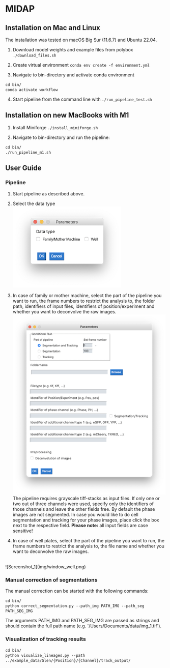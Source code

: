 # MIDAP

## Installation on Mac and Linux

The installation was tested on macOS Big Sur (11.6.7) and Ubuntu 22.04.

1. Download model weights and example files from polybox `./download_files.sh`

2. Create virtual environment `conda env create -f environment.yml`

3. Navigate to bin-directory and activate conda environment
```
cd bin/
conda activate workflow
```
4. Start pipeline from the command line with `./run_pipeline_test.sh`

## Installation on new MacBooks with M1

1. Install Miniforge `./install_miniforge.sh`

2. Navigate to bin-directory and run the pipeline:
```
cd bin/
./run_pipeline_m1.sh
```

## User Guide

### Pipeline
1. Start pipeline as described above.

2. Select the data type<br/>
![Screenshot_1](img/window_select.png)<br/>

3. In case of family or mother machine, select the part of the pipeline you want to run, the frame numbers to restrict the analysis to, the folder path, identifiers of input files, identifiers of position/experiment and whether you want to deconvolve the raw images.
![Screenshot_1](img/window_chamber_new.png)<br/>
The pipeline requires grayscale tiff-stacks as input files.
If only one or two out of three channels were used, specify only the identifiers of those channels and leave the other fields free. By default the phase images are not segmented. In case you would like to do cell segmentation and tracking for your phase images, place click the box next to the respective field.
**Please note:** all input fields are case sensitive!
4. In case of well plates, select the part of the pipeline you want to run, the frame numbers to restrict the analysis to, the file name and whether you want to deconvolve the raw images.
<br/>
![Screenshot_1](img/window_well.png)<br/>

### Manual correction of segmentations
The manual correction can be started with the following commands:
```
cd bin/
python correct_segmentation.py --path_img PATH_IMG --path_seg PATH_SEG_IMG
```

The arguments PATH_IMG and PATH_SEG_IMG are passed as strings and should contain the full path name (e.g. '/Users/Documents/data/img_1.tif').

### Visualization of tracking results
```
cd bin/
python visualize_lineages.py --path ../example_data/Glen/{Position}/{Channel}/track_output/
```


